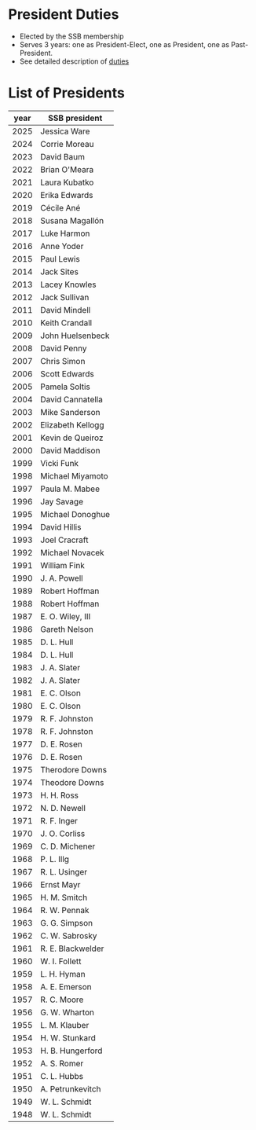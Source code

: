 # President Duties

- Elected by the SSB membership
- Serves 3 years:
one as President-Elect,
one as President,
one as Past-President.
- See detailed description of [duties](SSB_PresDuties.pdf)

# List of Presidents

| year | SSB president |
|------|---------------|
| 2025 | Jessica Ware |
| 2024 | Corrie Moreau |
| 2023 | David Baum |
| 2022 | Brian O'Meara |
| 2021 | Laura Kubatko |
| 2020 | Erika Edwards |
| 2019 | Cécile Ané    |
| 2018 | Susana Magallón |
| 2017 | Luke Harmon   |
| 2016 | Anne Yoder    |
| 2015 | Paul Lewis    |
| 2014 | Jack Sites    |
| 2013 | Lacey Knowles |
| 2012 | Jack Sullivan |
| 2011 | David Mindell |
| 2010 | Keith Crandall |
| 2009 | John Huelsenbeck |
| 2008 | David Penny   |
| 2007 | Chris Simon   |
| 2006 | Scott Edwards |
| 2005 | Pamela Soltis |
| 2004 | David Cannatella |
| 2003 | Mike Sanderson |
| 2002 | Elizabeth Kellogg |
| 2001 | Kevin de Queiroz |
| 2000 | David Maddison |
| 1999 | Vicki Funk     |
| 1998 | Michael Miyamoto |
| 1997 | Paula M. Mabee    |
| 1996 | Jay Savage     |
| 1995 | Michael Donoghue |
| 1994 | David Hillis   |
| 1993 | Joel Cracraft  |
| 1992 | Michael Novacek |
| 1991 | William Fink   |
| 1990 | J. A. Powell   |
| 1989 | Robert Hoffman |
| 1988 | Robert Hoffman |
| 1987 | E. O. Wiley, III |
| 1986 | Gareth Nelson |
| 1985 | D. L. Hull |
| 1984 | D. L. Hull |
| 1983 | J. A. Slater |
| 1982 | J. A. Slater |
| 1981 | E. C. Olson |
| 1980 | E. C. Olson |
| 1979 | R. F. Johnston |
| 1978 | R. F. Johnston |
| 1977 | D. E. Rosen |
| 1976 | D. E. Rosen |
| 1975 | Therodore Downs |
| 1974 | Theodore Downs |
| 1973 | H. H. Ross |
| 1972 | N. D. Newell |
| 1971 | R. F. Inger |
| 1970 | J. O. Corliss |
| 1969 | C. D. Michener |
| 1968 | P. L. Illg |
| 1967 | R. L. Usinger |
| 1966 | Ernst Mayr |
| 1965 | H. M. Smitch |
| 1964 | R. W. Pennak |
| 1963 | G. G. Simpson |
| 1962 | C. W. Sabrosky |
| 1961 | R. E. Blackwelder |
| 1960 | W. I. Follett |
| 1959 | L. H. Hyman |
| 1958 | A. E. Emerson |
| 1957 | R. C. Moore |
| 1956 | G. W. Wharton |
| 1955 | L. M. Klauber |
| 1954 | H. W. Stunkard |
| 1953 | H. B. Hungerford |
| 1952 | A. S. Romer |
| 1951 | C. L. Hubbs |
| 1950 | A. Petrunkevitch |
| 1949 | W. L. Schmidt |
| 1948 | W. L. Schmidt|
